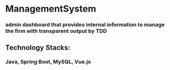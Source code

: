 # ManagementSystem
### admin dashboard that provides internal information to manage the firm with transparent output by TDD

## Technology Stacks:
### Java, Spring Boot, MySQL, Vue.js
